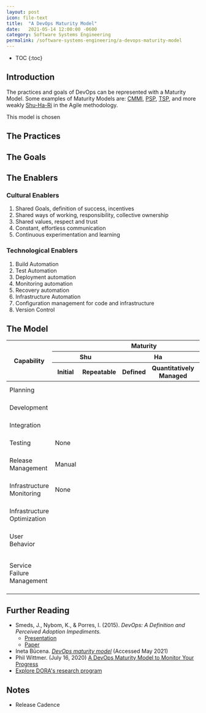 ```yaml
---
layout: post
icon: file-text
title:  "A DevOps Maturity Model"
date:   2021-05-14 12:00:00 -0600
category: Software Systems Engineering
permalink: /software-systems-engineering/a-devops-maturity-model
---
```


* TOC
{:toc}

## Introduction

The practices and goals of DevOps can be represented with a Maturity Model.
Some examples of Maturity Models are:
[CMMI](https://en.wikipedia.org/wiki/Capability_Maturity_Model_Integration),
[PSP](https://en.wikipedia.org/wiki/Personal_software_process),
[TSP](https://en.wikipedia.org/wiki/Team_software_process),
and more weakly [Shu-Ha-Ri](https://www.scrum.org/resources/blog/shu-ha-ri-professional-coaching)
in the Agile methodology.

This model is chosen

## The Practices

## The Goals

## The Enablers

### Cultural Enablers

1. Shared Goals, definition of success, incentives
2. Shared ways of working, responsibility, collective ownership
3. Shared values, respect and trust
4. Constant, effortless communication
5. Continuous experimentation and learning

### Technological Enablers

1. Build Automation
2. Test Automation
3. Deployment automation
4. Monitoring automation
5. Recovery automation
6. Infrastructure Automation
7. Configuration management for code and infrastructure
8. Version Control

## The Model

<table>
  <thead>
    <tr>
      <th rowspan="3">Capability</th>
      <th colspan="5">Maturity</th>
      <th rowspan="3">Goal</th>
    </tr>
    <tr>
      <th colspan="2">Shu</th>
      <th colspan="2">Ha</th>
      <th colspan="1">Ri</th>
    </tr>
    <tr>
      <th>Initial</th>
      <th>Repeatable</th>
      <th>Defined</th>
      <th>Quantitatively Managed</th>
      <th>Optimizing</th>
    </tr>
  </thead>
  <tbody>
    <tr>
      <td>Planning</td>
      <td colspan="5">&nbsp;</td>
      <td>Continuous Planning</td>
    </tr>
    <tr>
      <td>Development</td>
      <td colspan="5">&nbsp;</td>
      <td>Continuous Development</td>
    </tr>
    <tr>
      <td>Integration</td>
      <td colspan="5">&nbsp;</td>
      <td>Continuous Integration</td>
    </tr>
    <tr>
      <td>Testing</td>
      <td>None</td>
      <td colspan="4">&nbsp;</td>
      <td>Continuous Testing</td>
    </tr>
    <tr>
      <td>Release Management</td>
      <td>Manual</td>
      <td colspan="4">&nbsp;</td>
      <td>Continuous Release Management</td>
    </tr>
    <tr>
      <td>Infrastructure Monitoring</td>
      <td>None</td>
      <td colspan="4">&nbsp;</td>
      <td>Continuous Infrastructure Monitoring</td>
    </tr>
    <tr>
      <td>Infrastructure Optimization</td>
      <td colspan="5">&nbsp;</td>
      <td>Continuous Infrastructure Optimization</td>
    </tr>
    <tr>
      <td>User Behavior</td>
      <td colspan="5">&nbsp;</td>
      <td>Continuous Monitoring &amp; Feedback</td>
    </tr>
    <tr>
      <td>Service Failure Management</td>
      <td colspan="5">&nbsp;</td>
      <td>Service Failure Recovery Without Delay</td>
    </tr>
  </tbody>
</table>

## Further Reading

* Smeds, J., Nybom, K., & Porres, I. (2015). _DevOps: A Definition and Perceived Adoption Impediments._
  * [Presentation](https://pdfs.semanticscholar.org/ea36/96c46ca99b0fb7866af152db0e161efe37d3.pdf)
  * [Paper](https://link.springer.com/chapter/10.1007%2F978-3-319-18612-2_14)
* Ineta Būcena. _[DevOps maturity model](https://devopsadoptmeth.wordpress.com/method-description/devops-maturity-model/)_ (Accessed May 2021)
* Phil Wittmer. (July 16, 2020) [A DevOps Maturity Model to Monitor Your Progress](https://www.tiempodev.com/blog/devops-maturity-model/)
* [Explore DORA's research program](https://www.devops-research.com/research.html)

## Notes

* Release Cadence

<!--
* Features
  * Security
    * SSL (Mozilla Observatory)
  * Hosting
  * Continuous Integration
    * Unit Testing
      * <https://www.c-sharpcorner.com/article/selenium-automation-test-cases-for-the-net-web-application/>
    * Screaming Frog
  * Continuous Delivery
    * <https://docs.microsoft.com/en-us/iis/install/installing-publishing-technologies/installing-and-configuring-web-deploy-on-iis-80-or-later>
  * Monitoring
    * Availability Testing (Application Insights)
    * Analytics
    * Security
  * Maintenance
    * DB backups
* Continuous Deployment

* What gets released together gets versioned together
* Infrastructure as Code
-->
